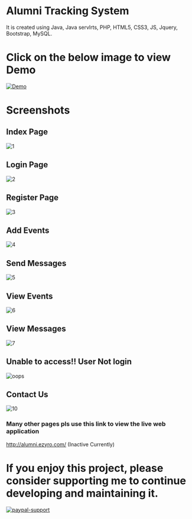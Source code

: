 # Alumni Tracking System

It is created using Java, Java servlrts, PHP, HTML5, CSS3, JS, Jquery, Bootstrap, MySQL.

# Click on the below image to view Demo
[![Demo](https://user-images.githubusercontent.com/32667635/69485030-51c90800-0e60-11ea-941b-8273e42d9f0a.png)](http://alumni.ezyro.com/)

# Screenshots
## Index Page
![1](https://user-images.githubusercontent.com/32667635/75801451-2af46900-5da1-11ea-8fd5-988a9afb15ec.JPG)
## Login Page
![2](https://user-images.githubusercontent.com/32667635/75801456-2c259600-5da1-11ea-95c9-bb31a594898f.JPG)
## Register Page
![3](https://user-images.githubusercontent.com/32667635/75801458-2cbe2c80-5da1-11ea-825c-11e8ae060f9a.JPG)
## Add Events
![4](https://user-images.githubusercontent.com/32667635/75801461-2cbe2c80-5da1-11ea-8ebb-3fc13fbe7e63.JPG)
## Send Messages
![5](https://user-images.githubusercontent.com/32667635/75801463-2d56c300-5da1-11ea-934e-77c5a4ae9480.JPG)
## View Events
![6](https://user-images.githubusercontent.com/32667635/75801466-2def5980-5da1-11ea-99da-e8bb4ebbf555.JPG)
## View Messages
![7](https://user-images.githubusercontent.com/32667635/75801467-2def5980-5da1-11ea-9ded-db25018fb2d4.JPG)
## Unable to access!! User Not login
![oops](https://user-images.githubusercontent.com/32667635/75801468-2e87f000-5da1-11ea-92c7-99390d032236.JPG)
## Contact Us
![10](https://user-images.githubusercontent.com/32667635/74029690-3edfc180-49d3-11ea-9763-109bdbe4fd16.JPG)

### Many other pages pls use this link to view the live web application
http://alumni.ezyro.com/ (Inactive Currently)

# If you enjoy this project, please consider supporting me to continue developing and maintaining it.
[![paypal-support](https://user-images.githubusercontent.com/32667635/71374712-b3a49b00-25e1-11ea-944e-ff5f4a0b6cfe.jpg)](https://paypal.me/shubhamgupta1204)
